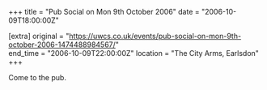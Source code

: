 +++
title = "Pub Social on Mon 9th October 2006"
date = "2006-10-09T18:00:00Z"

[extra]
original = "https://uwcs.co.uk/events/pub-social-on-mon-9th-october-2006-1474488984567/"    
end_time = "2006-10-09T22:00:00Z"
location = "The City Arms, Earlsdon"
+++

Come to the pub.

